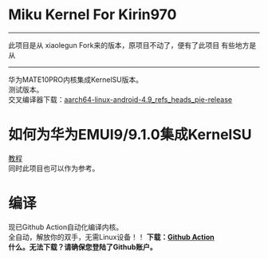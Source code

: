 # Miku Kernel For Kirin970  
***

此项目是从 xiaolegun Fork来的版本，原项目不动了，便有了此项目
有些地方是从
  
***
华为MATE10PRO内核集成KernelSU版本。  
测试版本。  
交叉编译器下载：[aarch64-linux-android-4.9_refs_heads_pie-release](https://android.googlesource.com/platform/prebuilts/gcc/linux-x86/aarch64/aarch64-linux-android-4.9/+archive/refs/heads/pie-release.tar.gz)  

# 如何为华为EMUI9/9.1.0集成KernelSU
[教程](https://github.com/Coconutat/HuaweiP10-GSI-And-Modify-Tutorial/wiki/7.KernelSU%E9%80%82%E9%85%8DEMUI9%E6%88%969.1.0%E7%B3%BB%E7%BB%9F%E7%9A%84%E5%86%85%E6%A0%B8)  
同时此项目也可以作为参考。

# 编译
现已Github Action自动化编译内核。  
全自动，解放你的双手，无需Linux设备！！
**下载：[Github Action](https://github.com/Coconutat/android_kernel_huawei_kirin970_EMUI9.1.0_KernelSU/actions/)**    
**什么。无法下载？请确保您登陆了Github账户。**  

